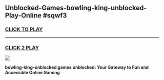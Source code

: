 
## Unblocked-Games-bowling-king-unblocked-Play-Online #sqwf3
<h3>
<a href="https://news.freeplayer.one?title=bowling-king-unblocked&ref=3">CLICK TO PLAY</a></h3>
<hr>

<h3>
<a href="https://news.freeplayer.one?title=bowling-king-unblocked&ref=3">CLICK 2 PLAY</a>
  
</h3>

<a href="https://news.freeplayer.one?title=bowling-king-unblocked&ref=3"><img src="https://clearcache.store/games.png"></a>


**bowling-king-unblocked games unblocked: Your Gateway to Fun and Accessible Online Gaming**
